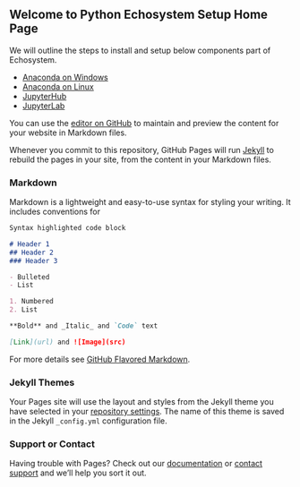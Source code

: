 ## Welcome to Python Echosystem Setup Home Page

We will outline the steps to install and setup below components part of Echosystem.

- [Anaconda on Windows](https://github.com/avinwu/test/edit/master/anaconda_installation_windows.md)
- [Anaconda on Linux](https://github.com/avinwu/test/edit/master/anaconda_installation_linux.md)
- [JupyterHub](https://github.com/avinwu/test/edit/master/jupyterhub_setup.md)
- [JupyterLab](https://github.com/avinwu/test/edit/master/jupyterlab_setup.md)

You can use the [editor on GitHub](https://github.com/avinwu/test/edit/master/index.md) to maintain and preview the content for your website in Markdown files.

Whenever you commit to this repository, GitHub Pages will run [Jekyll](https://jekyllrb.com/) to rebuild the pages in your site, from the content in your Markdown files.

### Markdown

Markdown is a lightweight and easy-to-use syntax for styling your writing. It includes conventions for

```markdown
Syntax highlighted code block

# Header 1
## Header 2
### Header 3

- Bulleted
- List

1. Numbered
2. List

**Bold** and _Italic_ and `Code` text

[Link](url) and ![Image](src)
```

For more details see [GitHub Flavored Markdown](https://guides.github.com/features/mastering-markdown/).

### Jekyll Themes

Your Pages site will use the layout and styles from the Jekyll theme you have selected in your [repository settings](https://github.com/avinwu/test/settings). The name of this theme is saved in the Jekyll `_config.yml` configuration file.

### Support or Contact

Having trouble with Pages? Check out our [documentation](https://help.github.com/categories/github-pages-basics/) or [contact support](https://github.com/contact) and we’ll help you sort it out.
